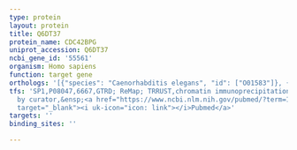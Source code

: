 ```yaml
---
type: protein
layout: protein
title: Q6DT37
protein_name: CDC42BPG
uniprot_accession: Q6DT37
ncbi_gene_id: '55561'
organism: Homo sapiens
function: target gene
orthologs: '[{"species": "Caenorhabditis elegans", "id": ["O01583"]}, {"species": "Mus musculus", "id": ["Q80UW5"]}, {"species": "Rattus norvegicus", "id": ["D3Z837"]}]'
tfs: 'SP1,P08047,6667,GTRD; ReMap; TRRUST,chromatin immunoprecipitation assay; inferred
  by curator,&ensp;<a href="https://www.ncbi.nlm.nih.gov/pubmed/?term=15194684%5Buid%5D+OR+27924024%5Buid%5D+OR+29126285%5Buid%5D+OR+29087512%5Buid%5D"
  target="_blank"><i uk-icon="icon: link"></i>Pubmed</a>'
targets: ''
binding_sites: ''

---
```

